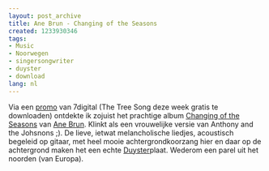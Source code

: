 ```yaml
---
layout: post_archive
title: Ane Brun - Changing of the Seasons
created: 1233930346
tags:
- Music
- Noorwegen
- singersongwriter
- duyster
- download
lang: nl
---
```

Via een [promo](http://www.7digital.com/artists/ane-brun/changing-of-the-seasons/) van 7digital (The Tree Song deze week gratis te downloaden) ontdekte ik zojuist het prachtige album [Changing of the Seasons]() van [Ane Brun](http://www.anebrun.com/). Klinkt als een vrouwelijke versie van Anthony and the Johsnons ;). De lieve, ietwat melancholische liedjes, acoustisch begeleid op gitaar, met heel mooie achtergrondkoorzang hier en daar op de achtergrond maken het een echte [Duyster](http://www.stubru.be/programmas/duyster)plaat. Wederom een parel uit het noorden (van Europa).
